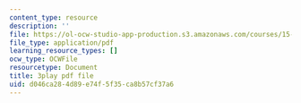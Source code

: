 ```yaml
---
content_type: resource
description: ''
file: https://ol-ocw-studio-app-production.s3.amazonaws.com/courses/15-s21-nuts-and-bolts-of-business-plans-january-iap-2014/d046ca284d89e74f5f35ca8b57cf37a6_b9Yyj3htBLE.pdf
file_type: application/pdf
learning_resource_types: []
ocw_type: OCWFile
resourcetype: Document
title: 3play pdf file
uid: d046ca28-4d89-e74f-5f35-ca8b57cf37a6
---
```

